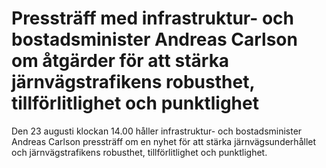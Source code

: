 # Pressträff med infrastruktur- och bostadsminister Andreas Carlson om åtgärder för att stärka järnvägstrafikens robusthet, tillförlitlighet och punktlighet

Den 23 augusti klockan 14.00 håller infrastruktur- och bostadsminister Andreas Carlson pressträff om en nyhet för att stärka järnvägsunderhållet och järnvägstrafikens robusthet, tillförlitlighet och punktlighet.
